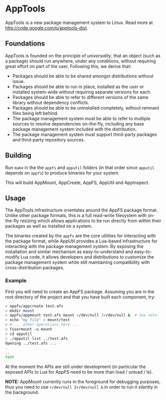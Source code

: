 # AppTools

AppTools is a new package management system to Linux.  Read more
at http://code.google.com/p/apptools-dist.

## Foundations

AppTools is founded on the principle of *universality*, that an object (such as a package) should run anywhere, under any conditions, without requiring great effort on part of the user.  Following this, we derive that:
  * Packages should be able to be shared amongst distributions without issue.
  * Packages should be able to run in place, installed as the user or installed system-wide without requiring separate versions for each.
  * Packages should be able to refer to different versions of the same library without dependency conflicts.
  * Packages should be able to be uninstalled completely, without remnant files being left behind.
  * The package management system must be able to refer to multiple sources to resolve dependencies on-the-fly, including any base package management system included with the distribution.
  * The package management system must support third-party packages and third-party repository sources.

## Building
Run `make` in the the `appfs` and `apputil` folders (in that order since `apputil` depends on `appfs`) to produce binaries for your system.

This will build AppMount, AppCreate, AppFS, AppUtil and AppInspect.

## Usage
The AppTools infrastructure orientates around the AppFS package format.  Unlike other package formats, this is a full read-write filesystem with on-the-fly resizing which allows applications to be run directly from within their packages as well as installed on a system.

The binaries created by the `appfs` are the core utilities for interacting with the package format, while AppUtil provides a Lua-based infrastructure for interacting with the package management system.  By exposing the installation and similar mechanism as easy-to-understand and easy-to-modify Lua code, it allows developers and distributions to customize the package management system while still maintaining compatibility with cross-distribution packages.

### Example
First you will need to create an AppFS package.  Assuming you are in the root directory of the project and that you have built each component, try:

```bash
> appfs/appcreate test.afs
> mkdir mount
> appfs/appmount test.afs mount >/dev/null 2>/dev/null &  # See note.
> echo "my file" > mount/test
> # ... other operations here ...
> fusermount -u mount
> cd apputil
> ./apputil list ../test.afs
Opening ../test.afs ... 
.
..
test
```

At the moment the APIs are still under development (in particular the exposed APIs to Lua for AppFS need to be more than load / unload / ls).

**NOTE:** AppMount currently runs in the foreground for debugging purposes, thus you need to use `>/dev/null 2>/dev/null &` in order to run it silently in the background.
